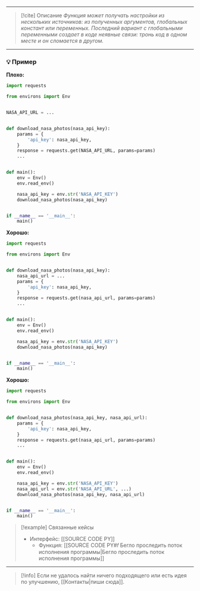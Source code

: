 ***

> [!cite] Описание
>_Функция может получать настройки из нескольких источников: из полученных аргументов, глобальных констант или переменных. Последний вариант с глобальными переменными создает в коде неявные связи: тронь код в одном месте и он сломается в другом._

***
### 💡 Пример


**Плохо:**
```python
import requests

from environs import Env


NASA_API_URL = ...


def download_nasa_photos(nasa_api_key):
	params = {
		'api_key': nasa_api_key,
	}
	response = requests.get(NASA_API_URL, params=params)
	...


def main():
	env = Env()
	env.read_env()

	nasa_api_key = env.str('NASA_API_KEY')
	download_nasa_photos(nasa_api_key)


if __name__ == '__main__':
	main()
```

**Хорошо:**
```python
import requests

from environs import Env


def download_nasa_photos(nasa_api_key):
	nasa_api_url = ...
	params = {
		'api_key': nasa_api_key,
	}
	response = requests.get(nasa_api_url, params=params)
	...


def main():
	env = Env()
	env.read_env()

	nasa_api_key = env.str('NASA_API_KEY')
	download_nasa_photos(nasa_api_key)


if __name__ == '__main__':
	main()
```

**Хорошо:**
```python
import requests

from environs import Env


def download_nasa_photos(nasa_api_key, nasa_api_url):
	params = {
		'api_key': nasa_api_key,
	}
	response = requests.get(nasa_api_url, params=params)
	...


def main():
	env = Env()
	env.read_env()

	nasa_api_key = env.str('NASA_API_KEY')
	nasa_api_url = env.str('NASA_API_URL', ...)
	download_nasa_photos(nasa_api_key, nasa_api_url)


if __name__ == '__main__':
	main()
```

> [!example] Связанные кейсы
>- Интерфейс: [[SOURCE CODE PY]]
>	- Функция: [[SOURCE CODE PY#𝑓 Бегло проследить поток исполнения программы|Бегло проследить поток исполнения программы]]

***

> [!info]
> Если не удалось найти ничего подходящего или есть идея по улучшению, [[Контакты|пиши сюда]].
